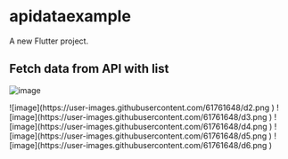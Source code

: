 # apidataexample

A new Flutter project.

## Fetch data from API with list

<img>![image](https://user-images.githubusercontent.com/61761648/d1.png
)

</img>
<img>![image](https://user-images.githubusercontent.com/61761648/d2.png
)
</img>
<img>![image](https://user-images.githubusercontent.com/61761648/d3.png
)
</img>
<img>![image](https://user-images.githubusercontent.com/61761648/d4.png
)
</img>
<img>![image](https://user-images.githubusercontent.com/61761648/d5.png
)
</img>
<img>![image](https://user-images.githubusercontent.com/61761648/d6.png
)
</img>
